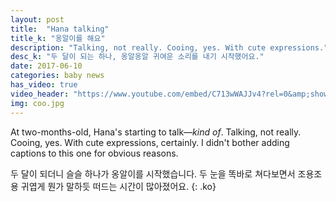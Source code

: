 ```yaml
---
layout: post
title:  "Hana talking"
title_k: "옹알이를 해요"
description: "Talking, not really. Cooing, yes. With cute expressions."
desc_k: "두 달이 되는 하나, 옹알옹알 귀여운 소리를 내기 시작했어요."
date: 2017-06-10
categories: baby news
has_video: true
video_header: "https://www.youtube.com/embed/C713wWAJJv4?rel=0&amp;showinfo=0"
img: coo.jpg
---
```

At two-months-old, Hana's starting to talk&mdash;_kind of_. Talking, not really. Cooing, yes. With cute expressions, certainly. I didn't bother adding captions to this one for obvious reasons.

두 달이 되더니 슬슬 하나가 옹알이를 시작했습니다. 두 눈을 똑바로 쳐다보면서 조용조용 귀엽게 뭔가 말하듯 떠드는 시간이 많아졌어요.
{: .ko}
